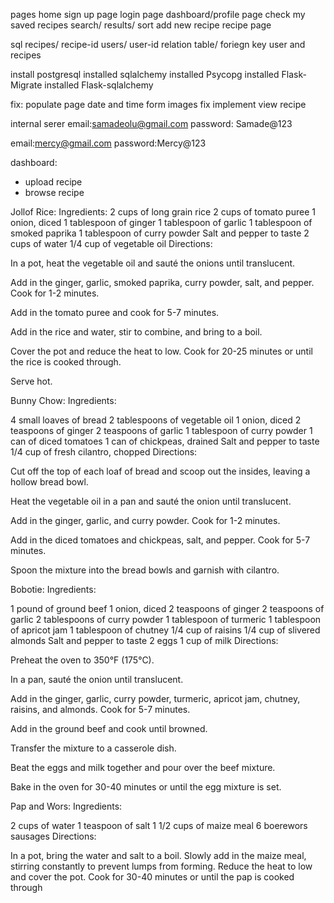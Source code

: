 pages
home
sign up page
login page
dashboard/profile page
check my saved recipes
search/ results/ sort
add new recipe
recipe page


sql
recipes/ recipe-id
users/ user-id
relation table/ foriegn key user and recipes

install postgresql
installed sqlalchemy
installed Psycopg
installed Flask-Migrate
installed Flask-sqlalchemy

fix:
populate page
date and time form
images fix
implement view recipe


internal serer
email:samadeolu@gmail.com
password: Samade@123

email:mercy@gmail.com
password:Mercy@123

dashboard:
  - upload recipe
  - browse recipe

Jollof Rice:
Ingredients:
2 cups of long grain rice
2 cups of tomato puree
1 onion, diced
1 tablespoon of ginger
1 tablespoon of garlic
1 tablespoon of smoked paprika
1 tablespoon of curry powder
Salt and pepper to taste
2 cups of water
1/4 cup of vegetable oil
Directions:

In a pot, heat the vegetable oil and sauté the onions until translucent.

Add in the ginger, garlic, smoked paprika, curry powder, salt, and pepper. Cook for 1-2 minutes.

Add in the tomato puree and cook for 5-7 minutes.

Add in the rice and water, stir to combine, and bring to a boil.

Cover the pot and reduce the heat to low. Cook for 20-25 minutes or until the rice is cooked through.

Serve hot.

Bunny Chow:
Ingredients:

4 small loaves of bread
2 tablespoons of vegetable oil
1 onion, diced
2 teaspoons of ginger
2 teaspoons of garlic
1 tablespoon of curry powder
1 can of diced tomatoes
1 can of chickpeas, drained
Salt and pepper to taste
1/4 cup of fresh cilantro, chopped
Directions:

Cut off the top of each loaf of bread and scoop out the insides, leaving a hollow bread bowl.

Heat the vegetable oil in a pan and sauté the onion until translucent.

Add in the ginger, garlic, and curry powder. Cook for 1-2 minutes.

Add in the diced tomatoes and chickpeas, salt, and pepper. Cook for 5-7 minutes.

Spoon the mixture into the bread bowls and garnish with cilantro.

Bobotie:
Ingredients:

1 pound of ground beef
1 onion, diced
2 teaspoons of ginger
2 teaspoons of garlic
2 tablespoons of curry powder
1 tablespoon of turmeric
1 tablespoon of apricot jam
1 tablespoon of chutney
1/4 cup of raisins
1/4 cup of slivered almonds
Salt and pepper to taste
2 eggs
1 cup of milk
Directions:

Preheat the oven to 350°F (175°C).

In a pan, sauté the onion until translucent.

Add in the ginger, garlic, curry powder, turmeric, apricot jam, chutney, raisins, and almonds. Cook for 5-7 minutes.

Add in the ground beef and cook until browned.

Transfer the mixture to a casserole dish.

Beat the eggs and milk together and pour over the beef mixture.

Bake in the oven for 30-40 minutes or until the egg mixture is set.

Pap and Wors:
Ingredients:

2 cups of water
1 teaspoon of salt
1 1/2 cups of maize meal
6 boerewors sausages
Directions:

In a pot, bring the water and salt to a boil.
Slowly add in the maize meal, stirring constantly to prevent lumps from forming.
Reduce the heat to low and cover the pot. Cook for 30-40 minutes or until the pap is cooked through